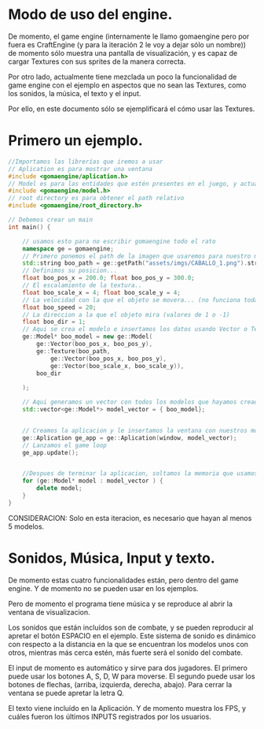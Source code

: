 

# Modo de uso del engine.

De momento, el game engine (internamente le llamo gomaengine pero por fuera es CraftEngine (y para la iteración 2 le voy a dejar sólo un nombre)) de momento sólo muestra una pantalla de visualización, y es capaz de cargar Textures con sus sprites de la manera correcta.

Por otro lado, actualmente tiene mezclada un poco la funcionalidad de game engine con el ejemplo en aspectos que no sean las Textures, como los sonidos, la música, el texto y el input.

Por ello, en este documento sólo se ejemplificará el cómo usar las Textures.

# Primero un ejemplo.

```cpp
//Importamos las librerías que iremos a usar
// Aplication es para mostrar una ventana
#include <gomaengine/aplication.h>
// Model es para las entidades que estén presentes en el juego, y actualmente tiene la funcionad de las Texturas "lista"
#include <gomaengine/model.h>
// root directory es para obtener el path relativo
#include <gomaengine/root_directory.h>

// Debemos crear un main
int main() {

    // usamos esto para no escribir gomaengine todo el rato
    namespace ge = gomaengine;
    // Primero ponemos el path de la imagen que usaremos para nuestro modelo
    std::string boo_path = ge::getPath("assets/imgs/CABALLO_1.png").string();
    // Definimos su posicion...
    float boo_pos_x = 200.0; float boo_pos_y = 300.0;
    // El escalamiento de la textura..
    float boo_scale_x = 4; float boo_scale_y = 4;
    // La velocidad con la que el objeto se movera... (no funciona todavia)
    float boo_speed = 20;
    // La direccion a la que el objeto mira (valores de 1 o -1)
    float boo_dir = 1;
    // Aqui se crea el modelo e insertamos los datos usando Vector o Texture segun pida
    ge::Model* boo_model = new ge::Model(
        ge::Vector(boo_pos_x, boo_pos_y),
        ge::Texture(boo_path,
            ge::Vector(boo_pos_x, boo_pos_y),
            ge::Vector(boo_scale_x, boo_scale_y)), 
        boo_dir
    
    );

    // Aqui generamos un vector con todos los modelos que hayamos creado
    std::vector<ge::Model*> model_vector = { boo_model};


    // Creamos la aplicacion y le insertamos la ventana con nuestros modelos
    ge::Aplication ge_app = ge::Aplication(window, model_vector);
    // Lanzamos el game loop
	ge_app.update();


    //Despues de terminar la aplicacion, soltamos la memoria que usamos para los modelos
    for (ge::Model* model : model_vector ) {
        delete model;
    }
}
```

CONSIDERACION: Solo en esta iteracion, es necesario que hayan al menos 5 modelos.


# Sonidos, Música, Input y texto.
De momento estas cuatro funcionalidades están, pero dentro del game engine. Y de momento no se pueden usar
en los ejemplos.

Pero de momento el programa tiene música y se reproduce al abrir la ventana de visualizacion.

Los sonidos que están incluídos son de combate, y se pueden reproducir al apretar el botón ESPACIO en el ejemplo.
Este sistema de sonido es dinámico con respecto a la distancia en la que se encuentran los modelos unos con otros,
mientras más cerca estén, más fuerte será el sonido del combate.

El input de momento es automático y sirve para dos jugadores. El primero puede usar los botones A, S, D, W para moverse.
El segundo puede usar los botones de flechas, (arriba, izquierda, derecha, abajo).
Para cerrar la ventana se puede apretar la letra Q.

El texto viene incluído en la Aplicación. Y de momento muestra los FPS, y cuáles fueron los últimos INPUTS registrados por 
los usuarios.
